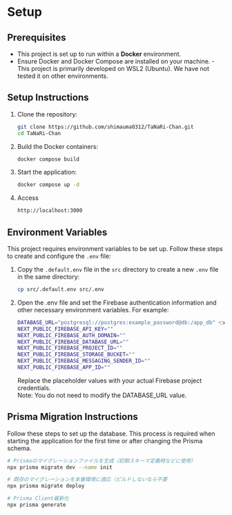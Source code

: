 # Setup

## Prerequisites

- This project is set up to run within a **Docker** environment.
- Ensure Docker and Docker Compose are installed on your machine.
  -This project is primarily developed on WSL2 (Ubuntu). We have not tested it on other environments.

## Setup Instructions

1. Clone the repository:

   ```bash
   git clone https://github.com/shimauma0312/TaNaRi-Chan.git
   cd TaNaRi-Chan

   ```

2. Build the Docker containers:

   ```bash
   docker compose build
   ```

3. Start the application:

   ```bash
   docker compose up -d
   ```

4. Access

   ```bash
   http://localhost:3000
   ```

## Environment Variables

This project requires environment variables to be set up. Follow these steps to create and configure the `.env` file:

1. Copy the `.default.env` file in the `src` directory to create a new `.env` file in the same directory:

   ```bash
   cp src/.default.env src/.env

   ```

2. Open the .env file and set the Firebase authentication information and other necessary environment variables. For example:

   ```bash
   DATABASE_URL="postgresql://postgres:example_password@db:/app_db" 👈 no touch
   NEXT_PUBLIC_FIREBASE_API_KEY=""
   NEXT_PUBLIC_FIREBASE_AUTH_DOMAIN=""
   NEXT_PUBLIC_FIREBASE_DATABASE_URL=""
   NEXT_PUBLIC_FIREBASE_PROJECT_ID=""
   NEXT_PUBLIC_FIREBASE_STORAGE_BUCKET=""
   NEXT_PUBLIC_FIREBASE_MESSAGING_SENDER_ID=""
   NEXT_PUBLIC_FIREBASE_APP_ID=""
   ```

   Replace the placeholder values with your actual Firebase project credentials.  
    Note: You do not need to modify the DATABASE_URL value.


## Prisma Migration Instructions

Follow these steps to set up the database. This process is required when starting the application for the first time or after changing the Prisma schema.

```bash
# Prismaのマイグレーションファイルを生成（初期スキーマ定義時などに使用）
npx prisma migrate dev --name init

# 既存のマイグレーションを本番環境に適応（ビルドしないなら不要
npx prisma migrate deploy

# Prisma Client最新化
npx prisma generate
```